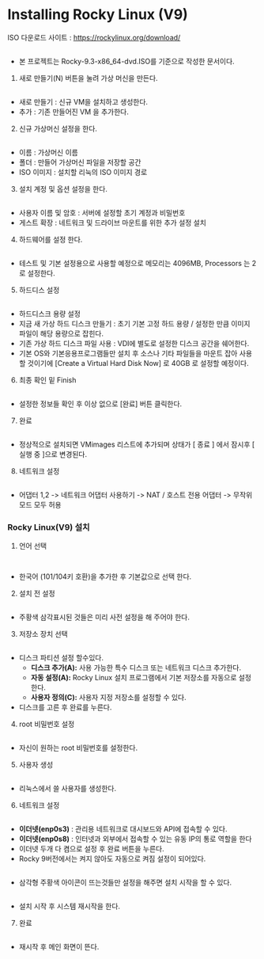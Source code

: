 # Installing Rocky Linux (V9)

ISO 다운로드 사이트 : https://rockylinux.org/download/

<figure><img src="../../.gitbook/assets/1-1 (2).png" alt=""><figcaption></figcaption></figure>

* 본 프로젝트는 Rocky-9.3-x86\_64-dvd.ISO를 기준으로 작성한 문서이다.

1. 새로 만들기(N) 버튼을 눌려 가상 머신을 만든다.

<figure><img src="../../.gitbook/assets/1-2 (1).png" alt=""><figcaption></figcaption></figure>

* 새로 만들기 : 신규 VM을 설치하고 생성한다.
* 추가 : 기존 만들어진 VM 을 추가한다.

2. 신규 가상머신 설정을 한다.

<figure><img src="../../.gitbook/assets/1-3 (1).png" alt=""><figcaption></figcaption></figure>

* 이름 : 가상머신 이름
* 폴더 : 만들어 가상머신 파일을 저장할 공간
* ISO 이미지 : 설치할 리눅의 ISO 이미지 경로

3. 설치 계정 및 옵션 설정을 한다.

<figure><img src="../../.gitbook/assets/1-4 (1).png" alt=""><figcaption></figcaption></figure>

* 사용자 이름 및 암호 : 서버에 설정할 초기 계정과 비밀번호
* 게스트 확장 : 네트워크 및 드라이브 마운트를 위한 추가 설정 설치

4. 하드웨어를 설정 한다.

<figure><img src="../../.gitbook/assets/1-5 (1).png" alt=""><figcaption></figcaption></figure>

* 테스트 및 기본 설정용으로 사용할 예정으로 메모리는 4096MB, Processors 는 2로 설정한다.

5. 하드디스 설정

<figure><img src="../../.gitbook/assets/1-6 (1).png" alt=""><figcaption></figcaption></figure>

* 하드디스크 용량 설정
* 지금 새 가상 하드 디스크 만들기 : 초기 기본 고정 하드 용량 / 설정한 만큼 이미지 파일이 해당 용량으로 잡힌다.
* 기존 가상 하드 디스크 파일 사용 : VDI에 별도로 설정한 디스크 공간을 쉐어한다.
* 기본 OS와 기본응용프로그램들만 설치 후 소스나 기타 파일들을 마운트 잡아 사용할 것이기에 \[Create a Virtual Hard Disk Now] 로 40GB 로 설정할 예정이다.

6. 최종 확인 밑 Finish

<figure><img src="../../.gitbook/assets/1-7 (1).png" alt=""><figcaption></figcaption></figure>

* 설정한 정보들 확인 후 이상 없으로 \[완료] 버튼 클릭한다.

7. 완료

<figure><img src="../../.gitbook/assets/1-8.png" alt=""><figcaption></figcaption></figure>

* 정상적으로 설치되면 VMimages 리스트에 추가되며 상태가 \[ 종료 ] 에서 잠시후 \[ 실행 중 ]으로 변경된다.

8. 네트워크 설정

<figure><img src="../../.gitbook/assets/1-9 (1).png" alt=""><figcaption></figcaption></figure>

* 어댑터 1,2 -> 네트워크 어댑터 사용하기 -> NAT / 호스트 전용 어댑터 -> 무작위 모드 모두 허용

### Rocky Linux(V9) 설치

1. 언어 선택

<figure><img src="../../.gitbook/assets/2-1 (1).png" alt=""><figcaption></figcaption></figure>

<figure><img src="../../.gitbook/assets/2-4 (1).png" alt=""><figcaption></figcaption></figure>

* 한국어 (101/104키 호환)을 추가한 후 기본값으로 선택 한다.

2. 설치 전 설정

<figure><img src="../../.gitbook/assets/2-2 (1).png" alt=""><figcaption></figcaption></figure>

* 주황색 삼각표시된 것들은 미리 사전 설정을 해 주어야 한다.

3. 저장소 장치 선택

<figure><img src="../../.gitbook/assets/2-3.png" alt=""><figcaption></figcaption></figure>

* 디스크 파티션 설정 할수있다.
  * **디스크 추가(A):** 사용 가능한 특수 디스크 또는 네트워크 디스크 추가한다.
  * **자동 설정(A):** Rocky Linux 설치 프로그램에서 기본 저장소를 자동으로 설정한다.
  * **사용자 정의(C):** 사용자 지정 저장소를 설정할 수 있다.
* 디스크를 고른 후 완료를 누른다.

4. root 비밀번호 설정

<figure><img src="../../.gitbook/assets/2-5.png" alt=""><figcaption></figcaption></figure>

* 자신이 원하는 root 비밀번호를 설정한다.

5. 사용자 생성

<figure><img src="../../.gitbook/assets/2-6.png" alt=""><figcaption></figcaption></figure>

* 리눅스에서 쓸 사용자를 생성한다.

6. 네트워크 설정

<figure><img src="../../.gitbook/assets/2-7.png" alt=""><figcaption></figcaption></figure>

* **이더넷(enp0s3)** : 관리용 네트워크로 대시보드와 API에 접속할 수 있다.
* **이더넷(enp0s8)** : 인터넷과 외부에서 접속할 수 있는 유동 IP의 통로 역할을 한다
* 이더넷 두개 다 켬으로 설정 후 완료 버튼을 누른다.
* Rocky 9버전에서는 켜지 않아도 자동으로 켜짐 설정이 되어있다.

<figure><img src="../../.gitbook/assets/2-8.png" alt=""><figcaption></figcaption></figure>

* 삼각형 주황색 아이콘이 뜨는것들만 설정을 해주면 설치 시작을 할 수 있다.

<figure><img src="../../.gitbook/assets/2-9.png" alt=""><figcaption></figcaption></figure>

* 설치 시작 후 시스템 재시작을 한다.

7. 완료

<figure><img src="../../.gitbook/assets/2-10.png" alt=""><figcaption></figcaption></figure>

* 재시작 후 메인 화면이 뜬다.
